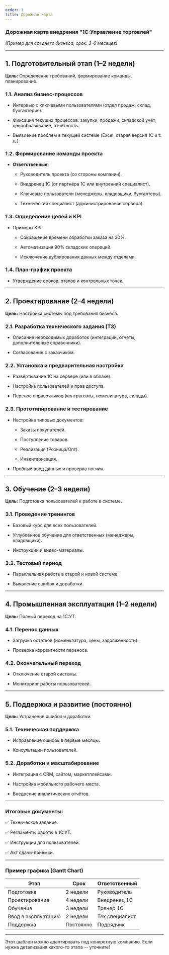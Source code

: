 ```yaml
---
order: 1
title: Дорожная карта
---
```


### **Дорожная карта внедрения "1С:Управление торговлей"**

*(Пример для среднего бизнеса, срок: 3–6 месяцев)*

---

## **1\. Подготовительный этап (1–2 недели)**

**Цель:** Определение требований, формирование команды, планирование.

### **1\.1. Анализ бизнес-процессов**

-  Интервью с ключевыми пользователями (отдел продаж, склад, бухгалтерия).

-  Фиксация текущих процессов: закупки, продажи, складской учёт, ценообразование, отчётность.

-  Выявление проблем в текущей системе (Excel, старая версия 1С и т. д.).

### **1\.2. Формирование команды проекта**

-  **Ответственные:**

   -  Руководитель проекта (со стороны компании).

   -  Внедренец 1С (от партнёра 1С или внутренний специалист).

   -  Ключевые пользователи (менеджеры, кладовщики, бухгалтеры).

   -  Технический специалист (администрирование сервера).

### **1\.3. Определение целей и KPI**

-  Примеры KPI:

   -  Сокращение времени обработки заказа на 30%.

   -  Автоматизация 90% складских операций.

   -  Исключение дублирования данных между отделами.

### **1\.4. План-график проекта**

-  Утверждение сроков, этапов и контрольных точек.

---

## **2\. Проектирование (2–4 недели)**

**Цель:** Настройка системы под требования бизнеса.

### **2\.1. Разработка технического задания (ТЗ)**

-  Описание необходимых доработок (интеграции, отчёты, дополнительные справочники).

-  Согласование с заказчиком.

### **2\.2. Установка и предварительная настройка**

-  Развёртывание 1С на сервере (или в облаке).

-  Настройка пользователей и прав доступа.

-  Перенос справочников (контрагенты, номенклатура, склады).

### **2\.3. Прототипирование и тестирование**

-  Настройка типовых документов:

   -  Заказы покупателей.

   -  Поступление товаров.

   -  Реализация (Розница/Опт).

   -  Инвентаризация.

-  Пробный ввод данных и проверка логики.

---

## **3\. Обучение (2–3 недели)**

**Цель:** Подготовка пользователей к работе в системе.

### **3\.1. Проведение тренингов**

-  Базовый курс для всех пользователей.

-  Углублённое обучение для ответственных (менеджеры, кладовщики).

-  Инструкции и видео-материалы.

### **3\.2. Тестовый период**

-  Параллельная работа в старой и новой системе.

-  Выявление ошибок и доработки.

---

## **4\. Промышленная эксплуатация (1–2 недели)**

**Цель:** Полный переход на 1С:УТ.

### **4\.1. Перенос данных**

-  Загрузка остатков (номенклатура, цены, задолженности).

-  Проверка корректности переноса.

### **4\.2. Окончательный переход**

-  Отключение старой системы.

-  Мониторинг работы пользователей.



---

## **5\. Поддержка и развитие (постоянно)**

**Цель:** Устранение ошибок и доработки.

### **5\.1. Техническая поддержка**

-  Исправление ошибок в первые месяцы.

-  Консультации пользователей.

### **5\.2. Доработки и масштабирование**

-  Интеграция с CRM, сайтом, маркетплейсами.

-  Настройка мобильного рабочего места.

-  Внедрение аналитических отчётов.

---

### **Итоговые документы:**

✅ Техническое задание.

✅ Регламенты работы в 1С:УТ.

✅ Инструкции для пользователей.

✅ Акт сдачи-приёмки.

---

### **Пример графика (Gantt Chart)**

| **Этап**            | **Срок**  | **Ответственный** |
|---------------------|-----------|-------------------|
| Подготовка          | 2 недели  | Руководитель      |
| Проектирование      | 4 недели  | Внедренец 1С      |
| Обучение            | 3 недели  | Тренер 1С         |
| Ввод в эксплуатацию | 2 недели  | Тех.специалист    |
| Поддержка           | Постоянно | Подрядчик         |

---

Этот шаблон можно адаптировать под конкретную компанию. Если нужна детализация какого-то этапа -- уточните!